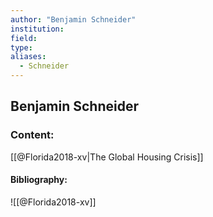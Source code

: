 ```yaml
---
author: "Benjamin Schneider"
institution:
field:
type:
aliases:
  - Schneider
---
```


## Benjamin Schneider

### Content:
[[@Florida2018-xv|The Global Housing Crisis]]

#### Bibliography:

![[@Florida2018-xv]]
